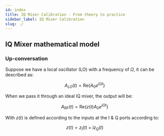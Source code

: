 ```yaml
---
id: index
title: IQ Mixer Calibration - From theory to practice
sidebar_label: IQ Mixer Calibration
slug: ./
---
```


## IQ Mixer mathematical model

### Up-conversation

Suppose we have a local oscillator (LO) with a frequency of $\Omega$, it can be described as:

$$
A_{LO}(t) = \text{Re}\left\{A_0 e^{i \Omega t} \right\}
$$

When we pass it through an ideal IQ mixer, the output will be:

$$
A_{RF}(t) = \text{Re}\left\{z(t) A_0 e^{i \Omega t} \right\}
$$

With $z(t)$ is defined according to the inputs at the I & Q ports according to:

$$
z(t) = z_I(t) + i z_Q(t)
$$